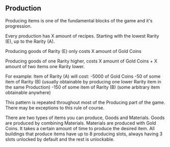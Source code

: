 ## Production

Producing items is one of the fundamental blocks of the game and it's progression.

Every production has X amount of recipes. Starting with the lowest Rarity (E), up to the Rarity (A).

Producing goods of Rarity (E) only costs X amount of Gold Coins

Producing goods of one Rarity higher, costs X amount of Gold Coins + X amount of two items one Rarity lower.

For example:
Item of Rarity (A) will cost:
	-5000 of Gold Coins
	-50 of some item of Rarity (B) (usually obtainable by producing one lower Rarity item in the same Production)
	-150 of some item of Rarity (B) (some arbitrary item obtainable anywhere)

This pattern is repeated throughout most of the Producing part of the game. There may be exceptions to this rule of course.

There are two types of items you can produce, Goods and Materials. 
Goods are produced by combining Materials. Materials are produced with Gold Coins.
It takes a certain amount of time to produce the desired item. All buildings that produce items have up to 8 producing slots, always having 3 slots unlocked by default and the rest is unlockable.